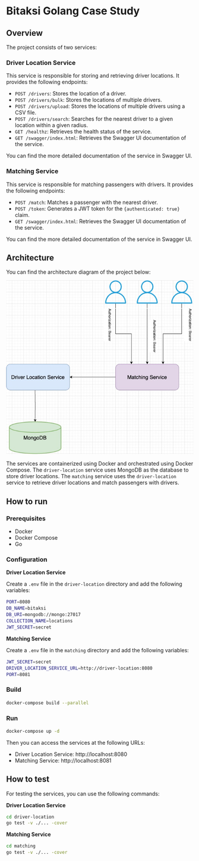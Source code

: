 # Bitaksi Golang Case Study

## Overview

The project consists of two services:

### Driver Location Service

This service is responsible for storing and retrieving driver locations. It provides the following endpoints:

  - `POST /drivers`: Stores the location of a driver.
  - `POST /drivers/bulk`: Stores the locations of multiple drivers.
  - `POST /drivers/upload`: Stores the locations of multiple drivers using a CSV file.
  - `POST /drivers/search`: Searches for the nearest driver to a given location within a given radius.
  - `GET /healthz`: Retrieves the health status of the service.
  - `GET /swagger/index.html`: Retrieves the Swagger UI documentation of the service.
  
  You can find the more detailed documentation of the service in Swagger UI.

### Matching Service

This service is responsible for matching passengers with drivers. It provides the following endpoints:
  - `POST /match`: Matches a passenger with the nearest driver.
  - `POST /token`: Generates a JWT token for the `{authenticated: true}` claim.
  - `GET /swagger/index.html`: Retrieves the Swagger UI documentation of the service.

  You can find the more detailed documentation of the service in Swagger UI.

## Architecture

You can find the architecture diagram of the project below:

![Architecture](./service-architecture.jpg)

The services are containerized using Docker and orchestrated using Docker Compose. The `driver-location` service uses MongoDB as the database to store driver locations. The `matching` service uses the `driver-location` service to retrieve driver locations and match passengers with drivers.

## How to run

### Prerequisites

- Docker
- Docker Compose
- Go

### Configuration

**Driver Location Service**

Create a `.env` file in the `driver-location` directory and add the following variables:

```bash
PORT=8080
DB_NAME=bitaksi
DB_URI=mongodb://mongo:27017
COLLECTION_NAME=locations
JWT_SECRET=secret
```

**Matching Service**

Create a `.env` file in the `matching` directory and add the following variables:

```bash
JWT_SECRET=secret
DRIVER_LOCATION_SERVICE_URL=http://driver-location:8080
PORT=8081
```

### Build

```bash
docker-compose build --parallel
```

### Run

```bash
docker-compose up -d
```

Then you can access the services at the following URLs:

- Driver Location Service: http://localhost:8080
- Matching Service: http://localhost:8081

## How to test

For testing the services, you can use the following commands:

**Driver Location Service**
```bash
cd driver-location
go test -v ./... -cover
```

**Matching Service**

```bash
cd matching
go test -v ./... -cover
```